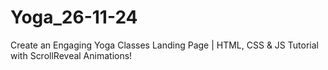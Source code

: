 # Yoga_26-11-24
Create an Engaging Yoga Classes Landing Page | HTML, CSS &amp; JS Tutorial with ScrollReveal Animations!
